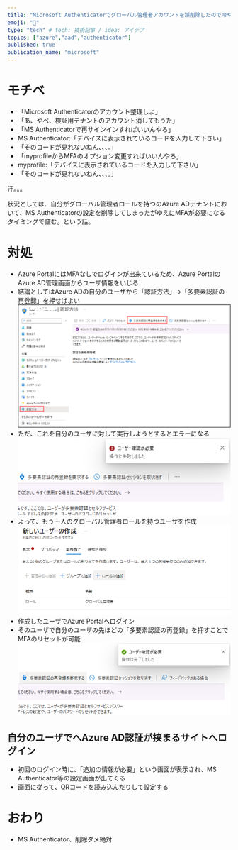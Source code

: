 ```yaml
---
title: "Microsoft Authenticatorでグローバル管理者アカウントを誤削除したので冷や汗かきながら復旧した"
emoji: "🔐"
type: "tech" # tech: 技術記事 / idea: アイデア
topics: ["azure","aad","authenticator"]
published: true
publication_name: "microsoft"
---
```

# モチベ
- 「Microsoft Authenticatorのアカウント整理しよ」
- 「あ、やべ、検証用テナントのアカウント消してもうた」
- 「MS Authenticatorで再サインインすればいいんやろ」
- MS Authenticator:「デバイスに表示されているコードを入力して下さい」
- 「そのコードが見れないねん、、、。」
- 「myprofileからMFAのオプション変更すればいいんやろ」
- myprofile:「デバイスに表示されているコードを入力して下さい」
- 「そのコードが見れないねん、、、。」

汗。。。

状況としては、自分がグローバル管理者ロールを持つのAzure ADテナントにおいて、MS Authenticatorの設定を削除してしまったがゆえにMFAが必要になるタイミングで詰む。という話。

# 対処
- Azure PortalにはMFAなしでログインが出来ているため、Azure PortalのAzure AD管理画面からユーザ情報をいじる
- 結論としてはAzure ADの自分のユーザから「認証方法」->「多要素認証の再登録」を押せばよい
![](/images/20230425-azureadmfareset/01.png)
- ただ、これを自分のユーザに対して実行しようとするとエラーになる
![](/images/20230425-azureadmfareset/02.png)
- よって、もう一人のグローバル管理者ロールを持つユーザを作成
![](/images/20230425-azureadmfareset/03.png)
- 作成したユーザでAzure Portalへログイン
- そのユーザで自分のユーザの先ほどの「多要素認証の再登録」を押すことでMFAのリセットが可能
![](/images/20230425-azureadmfareset/04.png)

## 自分のユーザでへAzure AD認証が挟まるサイトへログイン
- 初回のログイン時に、「追加の情報が必要」という画面が表示され、MS Authenticator等の設定画面が出てくる
- 画面に従って、QRコードを読み込んだりして設定する

# おわり
- MS Authenticator、削除ダメ絶対
